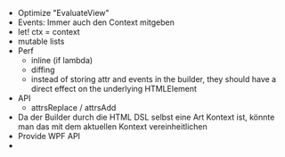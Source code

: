 * Optimize "EvaluateView"
* Events: Immer auch den Context mitgeben
* let! ctx = context
* mutable lists
* Perf
  * inline (if lambda)
  * diffing
  * instead of storing attr and events in the builder, they should have a direct effect on the underlying HTMLElement
* API
  * attrsReplace / attrsAdd
* Da der Builder durch die HTML DSL selbst eine Art Kontext ist, könnte man das mit dem aktuellen Kontext vereinheitlichen
* Provide WPF API
* 